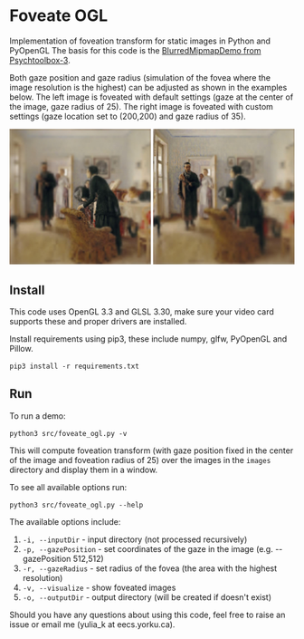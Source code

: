 # Foveate OGL
Implementation of foveation transform for static images in Python and PyOpenGL
The basis for this code is the [BlurredMipmapDemo from Psychtoolbox-3](https://github.com/Psychtoolbox-3/Psychtoolbox-3/blob/master/Psychtoolbox/PsychDemos/BlurredMipmapDemo.m).

Both gaze position and gaze radius (simulation of the fovea where the image resolution is the highest) can be adjusted as shown in the examples below. The left image is foveated with default settings (gaze at the center of the image, gaze radius of 25). The right image is foveated with custom settings (gaze location set to (200,200) and gaze radius of 35).

<div>
    <img src="examples/Yarbus_scaled_default.jpg" width="250" title="Default settings"/>
    <img src="examples/Yarbus_scaled_custom.jpg" width="250" title="Custom settings"/>
</div>

## Install

This code uses OpenGL 3.3 and GLSL 3.30, make sure your video card supports these and proper drivers are installed.

Install requirements using pip3, these include numpy, glfw, PyOpenGL and Pillow.
```
pip3 install -r requirements.txt
```

## Run

To run a demo:
```
python3 src/foveate_ogl.py -v
```

This will compute foveation transform (with gaze position fixed in the center of the image and foveation radius of 25) over the images in the ```images``` directory and display them in a window.


To see all available options run:
```
python3 src/foveate_ogl.py --help
```

The available options include:
1. ```-i, --inputDir``` - input directory (not processed recursively)
2. ```-p, --gazePosition``` - set coordinates of the gaze in the image (e.g. --gazePosition 512,512)
3. ```-r, --gazeRadius``` - set radius of the fovea (the area with the highest resolution)
4. ```-v, --visualize``` - show foveated images
5. ```-o, --outputDir``` - output directory (will be created if doesn't exist)


Should you have any questions about using this code, feel free to raise an issue or email me (yulia_k at eecs.yorku.ca).

